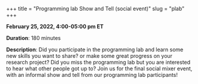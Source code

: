 +++
title = "Programming lab Show and Tell (social event)"
slug = "plab"
+++

**February 25, 2022, 4:00-05:00 pm ET**

**Duration**: 180 minutes

**Description**: Did you participate in the programming lab and learn some new skills you want to share? or make some great progress on your research project? Did you miss the programming lab but you are interested to hear what other people got up to? Join us for the final social mixer event, with an informal show and tell from our programming lab participants!
